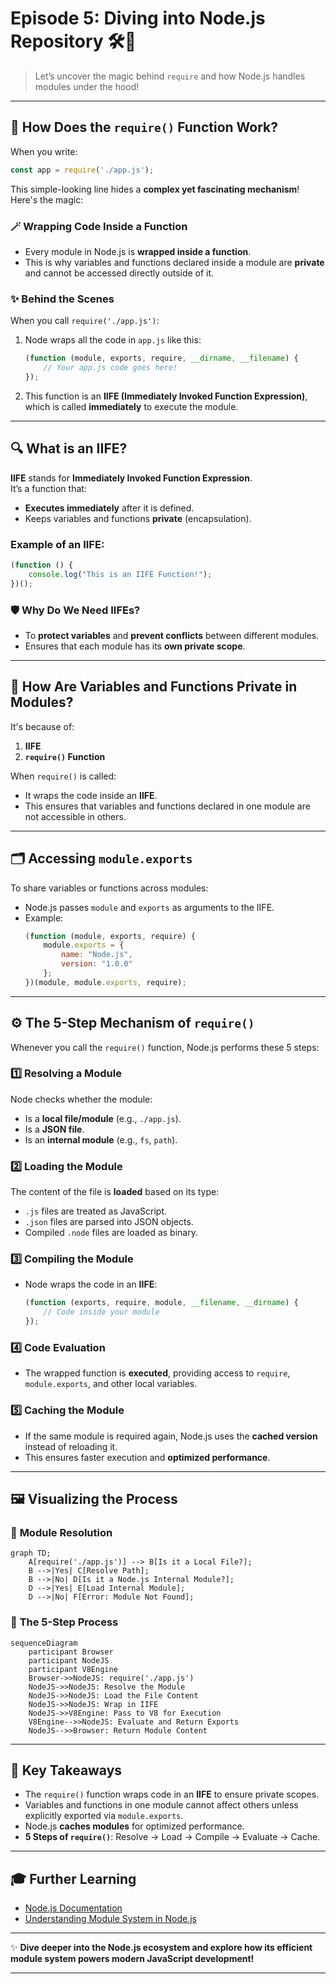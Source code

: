 

# Episode 5: **Diving into Node.js Repository** 🛠️🚀  

> Let’s uncover the magic behind `require` and how Node.js handles modules under the hood!  

---

## 🌟 **How Does the `require()` Function Work?**  

When you write:  
```javascript
const app = require('./app.js');
```
This simple-looking line hides a **complex yet fascinating mechanism**! Here's the magic:  

### 🪄 **Wrapping Code Inside a Function**  
- Every module in Node.js is **wrapped inside a function**.  
- This is why variables and functions declared inside a module are **private** and cannot be accessed directly outside of it.  

### ✨ **Behind the Scenes**  
When you call `require('./app.js')`:  
1. Node wraps all the code in `app.js` like this:  
    ```javascript
    (function (module, exports, require, __dirname, __filename) {
        // Your app.js code goes here!
    });
    ```  
2. This function is an **IIFE (Immediately Invoked Function Expression)**, which is called **immediately** to execute the module.  

---

## 🔍 **What is an IIFE?**  
**IIFE** stands for **Immediately Invoked Function Expression**.  
It’s a function that:  
- **Executes immediately** after it is defined.  
- Keeps variables and functions **private** (encapsulation).  

### Example of an IIFE:  
```javascript
(function () {
    console.log("This is an IIFE Function!");
})();
```  

### 🛡️ Why Do We Need IIFEs?  
- To **protect variables** and **prevent conflicts** between different modules.  
- Ensures that each module has its **own private scope**.  

---

## 🔐 **How Are Variables and Functions Private in Modules?**  

It's because of:  
1. **IIFE**  
2. **`require()` Function**  

When `require()` is called:  
- It wraps the code inside an **IIFE**.  
- This ensures that variables and functions declared in one module are not accessible in others.  

---

## 🗂️ **Accessing `module.exports`**  

To share variables or functions across modules:  
- Node.js passes `module` and `exports` as arguments to the IIFE.  
- Example:  
    ```javascript
    (function (module, exports, require) {
        module.exports = {
            name: "Node.js",
            version: "1.0.0"
        };
    })(module, module.exports, require);
    ```

---

## ⚙️ **The 5-Step Mechanism of `require()`**  

Whenever you call the `require()` function, Node.js performs these 5 steps:

### 1️⃣ **Resolving a Module**  
Node checks whether the module:  
- Is a **local file/module** (e.g., `./app.js`).  
- Is a **JSON file**.  
- Is an **internal module** (e.g., `fs`, `path`).  

### 2️⃣ **Loading the Module**  
The content of the file is **loaded** based on its type:  
- `.js` files are treated as JavaScript.  
- `.json` files are parsed into JSON objects.  
- Compiled `.node` files are loaded as binary.  

### 3️⃣ **Compiling the Module**  
- Node wraps the code in an **IIFE**:  
    ```javascript
    (function (exports, require, module, __filename, __dirname) {
        // Code inside your module
    });
    ```

### 4️⃣ **Code Evaluation**  
- The wrapped function is **executed**, providing access to `require`, `module.exports`, and other local variables.  

### 5️⃣ **Caching the Module**  
- If the same module is required again, Node.js uses the **cached version** instead of reloading it.  
- This ensures faster execution and **optimized performance**.  

---

## 🖼️ **Visualizing the Process**  

### 📂 **Module Resolution**  
```mermaid
graph TD;
    A[require('./app.js')] --> B[Is it a Local File?];
    B -->|Yes| C[Resolve Path];
    B -->|No| D[Is it a Node.js Internal Module?];
    D -->|Yes| E[Load Internal Module];
    D -->|No| F[Error: Module Not Found];
```

### 🔄 **The 5-Step Process**  
```mermaid
sequenceDiagram
    participant Browser
    participant NodeJS
    participant V8Engine
    Browser->>NodeJS: require('./app.js')
    NodeJS->>NodeJS: Resolve the Module
    NodeJS->>NodeJS: Load the File Content
    NodeJS->>NodeJS: Wrap in IIFE
    NodeJS->>V8Engine: Pass to V8 for Execution
    V8Engine-->>NodeJS: Evaluate and Return Exports
    NodeJS-->>Browser: Return Module Content
```

---

## 🧠 **Key Takeaways**  

- The `require()` function wraps code in an **IIFE** to ensure private scopes.  
- Variables and functions in one module cannot affect others unless explicitly exported via `module.exports`.  
- Node.js **caches modules** for optimized performance.  
- **5 Steps of `require()`**: Resolve → Load → Compile → Evaluate → Cache.  

---

## 🎓 **Further Learning**  

- [Node.js Documentation](https://nodejs.org)  
- [Understanding Module System in Node.js](https://nodejs.dev)  

---

✨ **Dive deeper into the Node.js ecosystem and explore how its efficient module system powers modern JavaScript development!**  

---  